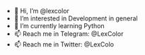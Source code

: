 - 👋 Hi, I’m @lexcolor
- 👀 I’m interested in Development in general
- 🌱 I’m currently learning Python
- 📫 Reach me in Telegram: @LexColor
- 📫 Reach me in Twitter: @LexColo

<!---
lexcolor/lexcolor is a ✨ special ✨ repository because its `README.md` (this file) appears on your GitHub profile.
You can click the Preview link to take a look at your changes.
--->
